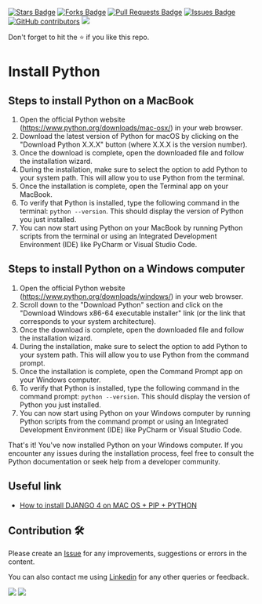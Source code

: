 <a href="https://github.com/drshahizan/learn-django/stargazers"><img src="https://img.shields.io/github/stars/drshahizan/learn-django" alt="Stars Badge"/></a>
<a href="https://github.com/drshahizan/learn-django/network/members"><img src="https://img.shields.io/github/forks/drshahizan/learn-django" alt="Forks Badge"/></a>
<a href="https://github.com/drshahizan/learn-django/pulls"><img src="https://img.shields.io/github/issues-pr/drshahizan/learn-django" alt="Pull Requests Badge"/></a>
<a href="https://github.com/drshahizan/learn-django/issues"><img src="https://img.shields.io/github/issues/drshahizan/learn-django" alt="Issues Badge"/></a>
<a href="https://github.com/drshahizan/learn-django/graphs/contributors"><img alt="GitHub contributors" src="https://img.shields.io/github/contributors/drshahizan/learn-django?color=2b9348"></a>
![](https://visitor-badge.glitch.me/badge?page_id=drshahizan/learn-django)

Don't forget to hit the :star: if you like this repo.
# Install Python

## Steps to install Python on a MacBook

1. Open the official Python website (https://www.python.org/downloads/mac-osx/) in your web browser.
2. Download the latest version of Python for macOS by clicking on the "Download Python X.X.X" button (where X.X.X is the version number).
3. Once the download is complete, open the downloaded file and follow the installation wizard.
4. During the installation, make sure to select the option to add Python to your system path. This will allow you to use Python from the terminal.
5. Once the installation is complete, open the Terminal app on your MacBook.
6. To verify that Python is installed, type the following command in the terminal: `python --version`. This should display the version of Python you just installed.
7. You can now start using Python on your MacBook by running Python scripts from the terminal or using an Integrated Development Environment (IDE) like PyCharm or Visual Studio Code.

## Steps to install Python on a Windows computer

1. Open the official Python website (https://www.python.org/downloads/windows/) in your web browser.
2. Scroll down to the "Download Python" section and click on the "Download Windows x86-64 executable installer" link (or the link that corresponds to your system architecture).
3. Once the download is complete, open the downloaded file and follow the installation wizard.
4. During the installation, make sure to select the option to add Python to your system path. This will allow you to use Python from the command prompt.
5. Once the installation is complete, open the Command Prompt app on your Windows computer.
6. To verify that Python is installed, type the following command in the command prompt: `python --version`. This should display the version of Python you just installed.
7. You can now start using Python on your Windows computer by running Python scripts from the command prompt or using an Integrated Development Environment (IDE) like PyCharm or Visual Studio Code.

That's it! You've now installed Python on your Windows computer. If you encounter any issues during the installation process, feel free to consult the Python documentation or seek help from a developer community.

## Useful link
- [How to install DJANGO 4 on MAC OS + PIP + PYTHON](https://youtu.be/RuWYPHKrhEs)

## Contribution 🛠️
Please create an [Issue](https://github.com/drshahizan/learn-django/issues) for any improvements, suggestions or errors in the content.

You can also contact me using [Linkedin](https://www.linkedin.com/in/drshahizan/) for any other queries or feedback.

![](https://komarev.com/ghpvc/?username=drshahizan&label=Views&color=0e75b6&style=flat)
![](https://hit.yhype.me/github/profile?user_id=81284918)

